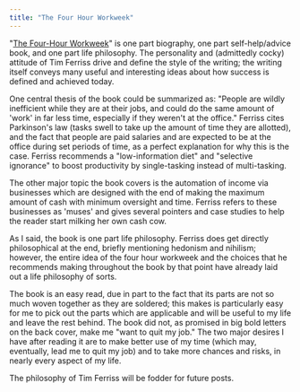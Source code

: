 ```yaml
---
title: "The Four Hour Workweek"
---
```

"[The Four-Hour Workweek](http://www.fourhourworkweek.com/blog/)" is one part
biography, one part self-help/advice book, and one part life philosophy. The
personality and (admittedly cocky) attitude of Tim Ferriss drive and define
the style of the writing; the writing itself conveys many useful and
interesting ideas about how success is defined and achieved today.

  
One central thesis of the book could be summarized as: "People are wildly
inefficient while they are at their jobs, and could do the same amount of
'work' in far less time, especially if they weren't at the office." Ferriss
cites Parkinson's law (tasks swell to take up the amount of time they are
allotted), and the fact that people are paid salaries and are expected to be
at the office during set periods of time, as a perfect explanation for why
this is the case. Ferriss recommends a "low-information diet" and "selective
ignorance" to boost productivity by single-tasking instead of multi-tasking.

  
The other major topic the book covers is the automation of income via
businesses which are designed with the end of making the maximum amount of
cash with minimum oversight and time. Ferriss refers to these businesses as
'muses' and gives several pointers and case studies to help the reader start
milking her own cash cow.

  
As I said, the book is one part life philosophy. Ferriss does get directly
philosophical at the end, briefly mentioning hedonism and nihilism; however,
the entire idea of the four hour workweek and the choices that he recommends
making throughout the book by that point have already laid out a life
philosophy of sorts.

  
The book is an easy read, due in part to the fact that its parts are not so
much woven together as they are soldered; this makes is particularly easy for
me to pick out the parts which are applicable and will be useful to my life
and leave the rest behind. The book did not, as promised in big bold letters
on the back cover, make me "want to quit my job." The two major desires I have
after reading it are to make better use of my time (which may, eventually,
lead me to quit my job) and to take more chances and risks, in nearly every
aspect of my life.

  
The philosophy of Tim Ferriss will be fodder for future posts.

